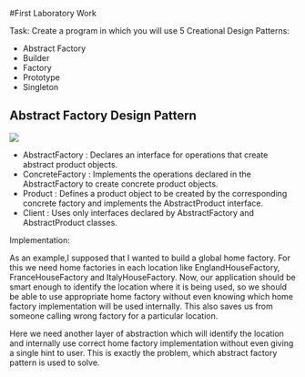 
#First Laboratory Work

Task: Create a program in which you will use 5 Creational Design Patterns:

* Abstract Factory
* Builder 
* Factory
* Prototype
* Singleton

Abstract Factory Design Pattern
--
![](https://cdncontribute.geeksforgeeks.org/wp-content/uploads/AbstractFactoryPattern-2.png)

* AbstractFactory : Declares an interface for operations that create abstract product objects.
* ConcreteFactory : Implements the operations declared in the AbstractFactory to create concrete product objects.
* Product : Defines a product object to be created by the corresponding concrete factory and implements the AbstractProduct interface.
* Client : Uses only interfaces declared by AbstractFactory and AbstractProduct classes.

Implementation:

As an example,I supposed that I wanted to build a global home factory. For this we need home factories in each location like EnglandHouseFactory, FranceHouseFactory and ItalyHouseFactory. Now, our application should be smart enough to identify the location where it is being used, so we should be able to use appropriate home factory without even knowing which home factory implementation will be used internally. This also saves us from someone calling wrong factory for a particular location.

Here we need another layer of abstraction which will identify the location and internally use correct home factory implementation without even giving a single hint to user. This is exactly the problem, which abstract factory pattern is used to solve.
